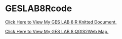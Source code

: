# GESLAB8Rcode
<a href="https://github.com/jjustin1/GES687Lab8/blob/main/GES687Lab8.pdf" target="_blank"> Click Here to View My GES LAB 8 R Knitted Document.</a>

<a href="https://github.com/jjustin1/GES687Lab8/blob/main/GES687Lab8.pdf" target="_blank"> Click Here to View My GES LAB 8 QGIS2Web Map.</a>

